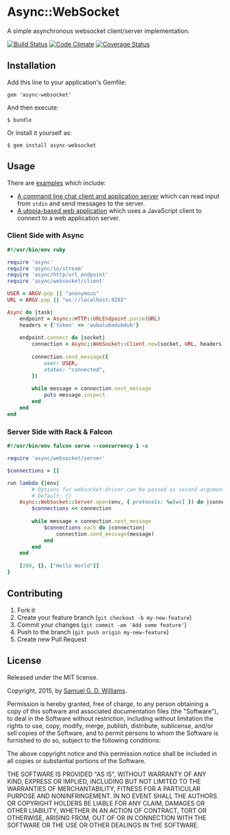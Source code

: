 # Async::WebSocket

A simple asynchronous websocket client/server implementation.

[![Build Status](https://secure.travis-ci.org/socketry/async-websocket.svg)](http://travis-ci.org/socketry/async-websocket)
[![Code Climate](https://codeclimate.com/github/socketry/async-websocket.svg)](https://codeclimate.com/github/socketry/async-websocket)
[![Coverage Status](https://coveralls.io/repos/socketry/async-websocket/badge.svg)](https://coveralls.io/r/socketry/async-websocket)

## Installation

Add this line to your application's Gemfile:

	gem 'async-websocket'

And then execute:

	$ bundle

Or install it yourself as:

	$ gem install async-websocket

## Usage

There are [examples](examples/) which include:

- [A command line chat client and application server](examples/chat/client.rb) which can read input from `stdin` and send messages to the server.
- [A utopia-based web application](examples/utopia) which uses a JavaScript client to connect to a web application server.

### Client Side with Async

```ruby
#!/usr/bin/env ruby

require 'async'
require 'async/io/stream'
require 'async/http/url_endpoint'
require 'async/websocket/client'

USER = ARGV.pop || "anonymous"
URL = ARGV.pop || "ws://localhost:9292"

Async do |task|
	endpoint = Async::HTTP::URLEndpoint.parse(URL)
	headers = {'token' => 'wubalubadubdub'}
	
	endpoint.connect do |socket|
		connection = Async::WebSocket::Client.new(socket, URL, headers)
		
		connection.send_message({
			user: USER,
			status: "connected",
		})
		
		while message = connection.next_message
			puts message.inspect
		end
	end
end
```

### Server Side with Rack & Falcon

```ruby
#!/usr/bin/env falcon serve --concurrency 1 -c

require 'async/websocket/server'

$connections = []

run lambda {|env|
        # Options for websocket-driver can be passed as second argument to open
        # Default: {}
	Async::WebSocket::Server.open(env, { protocols: %w[ws] }) do |connection|
		$connections << connection
		
		while message = connection.next_message
			$connections.each do |connection|
				connection.send_message(message)
			end
		end
	end
	
	[200, {}, ["Hello World"]]
}
```

## Contributing

1. Fork it
2. Create your feature branch (`git checkout -b my-new-feature`)
3. Commit your changes (`git commit -am 'Add some feature'`)
4. Push to the branch (`git push origin my-new-feature`)
5. Create new Pull Request

## License

Released under the MIT license.

Copyright, 2015, by [Samuel G. D. Williams](http://www.codeotaku.com/samuel-williams).

Permission is hereby granted, free of charge, to any person obtaining a copy
of this software and associated documentation files (the "Software"), to deal
in the Software without restriction, including without limitation the rights
to use, copy, modify, merge, publish, distribute, sublicense, and/or sell
copies of the Software, and to permit persons to whom the Software is
furnished to do so, subject to the following conditions:

The above copyright notice and this permission notice shall be included in
all copies or substantial portions of the Software.

THE SOFTWARE IS PROVIDED "AS IS", WITHOUT WARRANTY OF ANY KIND, EXPRESS OR
IMPLIED, INCLUDING BUT NOT LIMITED TO THE WARRANTIES OF MERCHANTABILITY,
FITNESS FOR A PARTICULAR PURPOSE AND NONINFRINGEMENT. IN NO EVENT SHALL THE
AUTHORS OR COPYRIGHT HOLDERS BE LIABLE FOR ANY CLAIM, DAMAGES OR OTHER
LIABILITY, WHETHER IN AN ACTION OF CONTRACT, TORT OR OTHERWISE, ARISING FROM,
OUT OF OR IN CONNECTION WITH THE SOFTWARE OR THE USE OR OTHER DEALINGS IN
THE SOFTWARE.
